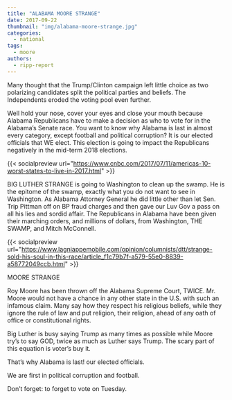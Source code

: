 ```yaml
---
title: "ALABAMA MOORE STRANGE"
date: 2017-09-22
thumbnail: "img/alabama-moore-strange.jpg"
categories: 
  - national
tags: 
  - moore
authors: 
  - ripp-report
---
```


Many thought that the Trump/Clinton campaign left little choice as two polarizing candidates split the political parties and beliefs. The Independents eroded the voting pool even further.

Well hold your nose, cover your eyes and close your mouth because Alabama Republicans have to make a decision as who to vote for in the Alabama’s Senate race. You want to know why Alabama is last in almost every category, except football and political corruption? It is our elected officials that WE elect. This election is going to impact the Republicans negatively in the mid-term 2018 elections.

{{< socialpreview url="https://www.cnbc.com/2017/07/11/americas-10-worst-states-to-live-in-2017.html" >}}

BIG LUTHER STRANGE is going to Washington to clean up the swamp. He is the epitome of the swamp, exactly what you do not want to see in Washington. As Alabama Attorney General he did little other than let Sen. Trip Pittman off on BP fraud charges and then gave our Luv Gov a pass on all his lies and sordid affair. The Republicans in Alabama have been given their marching orders, and millions of dollars, from Washington, THE SWAMP, and Mitch McConnell.

{{< socialpreview url="https://www.lagniappemobile.com/opinion/columnists/dtt/strange-sold-his-soul-in-this-race/article_f1c79b7f-a579-55e0-8839-a58772049ccb.html" >}}

MOORE STRANGE

Roy Moore has been thrown off the Alabama Supreme Court, TWICE. Mr. Moore would not have a chance in any other state in the U.S. with such an infamous claim. Many say how they respect his religious beliefs, while they ignore the rule of law and put religion, their religion, ahead of any oath of office or constitutional rights.

Big Luther is busy saying Trump as many times as possible while Moore try’s to say GOD, twice as much as Luther says Trump. The scary part of this equation is voter’s buy it.

That’s why Alabama is last! our elected officials.

We are first in political corruption and football.

Don’t forget: to forget to vote on Tuesday.
